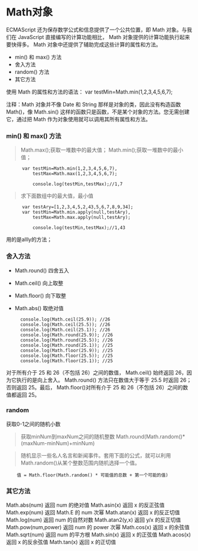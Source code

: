 # Math对象

ECMAScript 还为保存数学公式和信息提供了一个公共位置，即 Math 对象。与我们在 JavaScript 直接编写的计算功能相比， Math 对象提供的计算功能执行起来要快得多。 Math 对象中还提供了辅助完成这些计算的属性和方法。

-  min() 和 max() 方法
-  舍入方法
-  random() 方法
-  其它方法

使用 Math 的属性和方法的语法：
        var testMin=Math.min(1,2,3,4,5,6,7);

注释：Math 对象并不像 Date 和 String 那样是对象的类，因此没有构造函数 Math()，像 Math.sin() 这样的函数只是函数，不是某个对象的方法。您无需创建它，通过把 Math 作为对象使用就可以调用其所有属性和方法。

###  min() 和 max() 方法

> Math.max();获取一堆数中的最大值；
> Math.min();获取一堆数中的最小值；

          var testMin=Math.min(1,2,3,4,5,6,7),
              testMax=Math.max(1,2,3,4,5,6,7);
        
              console.log(testMin,testMax);//1,7

> 求下面数组中的最大值，最小值

          var testAry=[1,2,3,4,5,2,43,5,6,7,8,9,34];
          var testMin=Math.min.apply(null,testAry),
              testMax=Math.max.apply(null,testAry);
        
              console.log(testMin,testMax);//1,43

用的是allly的方法；

### 舍入方法

- Math.round() 四舍五入
- Math.ceil() 向上取整
- Math.floor() 向下取整
- Math.abs() 取绝对值

        console.log(Math.ceil(25.9)); //26
        console.log(Math.ceil(25.5)); //26
        console.log(Math.ceil(25.1)); //26
        console.log(Math.round(25.9)); //26
        console.log(Math.round(25.5)); //26
        console.log(Math.round(25.1)); //25
        console.log(Math.floor(25.9)); //25
        console.log(Math.floor(25.5)); //25
        console.log(Math.floor(25.1)); //25

对于所有介于 25 和 26（不包括 26）之间的数值， Math.ceil() 始终返回 26，因为它执行的是向上舍入。 Math.round() 方法只在数值大于等于 25.5 时返回 26；否则返回 25。最后， Math.floor()对所有介于 25 和 26（不包括 26）之间的数值都返回 25。

### random

获取0-1之间的随机小数

> 获取minNum到maxNum之间的随机整数
     Math.round(Math.random()*(maxNum-minNum)+minNum) 

> 随机显示一些名人名言和新闻事件。套用下面的公式，就可以利用 Math.random()从某个整数范围内随机选择一个值。

        值 = Math.floor(Math.random() * 可能值的总数 + 第一个可能的值)

### 其它方法

Math.abs(num)   返回 num 的绝对值
Math.asin(x)    返回 x 的反正弦值
Math.exp(num)   返回 Math.E 的 num 次幂
Math.atan(x)    返回 x 的反正切值
Math.log(num)   返回 num 的自然对数
Math.atan2(y,x) 返回 y/x 的反正切值
Math.pow(num,power) 返回 num 的 power 次幂
Math.cos(x)     返回 x 的余弦值
Math.sqrt(num)  返回 num 的平方根
Math.sin(x)     返回 x 的正弦值
Math.acos(x)    返回 x 的反余弦值
Math.tan(x)     返回 x 的正切值
